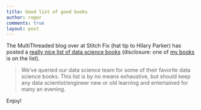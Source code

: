```yaml
---
title: Good list of good books
author: roger
comments: true
layout: post
---
```


The MultiThreaded blog over at Stitch Fix (hat tip to Hilary Parker)
has posted a [really nice list of data science books](http://multithreaded.stitchfix.com/blog/2016/06/09/ds-books/) (disclosure: one
of [my books](https://leanpub.com/artofdatascience/) is on the list).

> We’ve queried our data science team for some of their favorite data science books. This list is by no means exhaustive, but should keep any data scientist/engineer new or old learning and entertained for many an evening.

Enjoy!